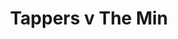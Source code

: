 ---
year: "2002"
serialNumber: "0271" 
game: "Tappers"
title: "Tappers v The Min"
gameLocation: ""
gameDate: ""
result: ""
resultType: ""
type: "game"
---